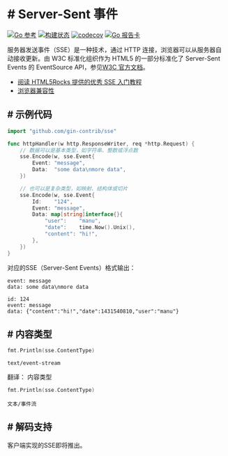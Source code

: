 # # Server-Sent 事件

[![Go 参考](https://pkg.go.dev/badge/github.com/gin-contrib/sse.svg)](https://pkg.go.dev/github.com/gin-contrib/sse)
[![构建状态](https://github.com/gin-contrib/sse/actions/workflows/go.yml/badge.svg)](https://github.com/gin-contrib/sse/actions/workflows/go.yml)
[![codecov](https://codecov.io/gh/gin-contrib/sse/branch/master/graph/badge.svg)](https://codecov.io/gh/gin-contrib/sse)
[![Go 报告卡](https://goreportcard.com/badge/github.com/gin-contrib/sse)](https://goreportcard.com/report/github.com/gin-contrib/sse)

服务器发送事件（SSE）是一种技术，通过 HTTP 连接，浏览器可以从服务器自动接收更新。由 W3C 标准化组织作为 HTML5 的一部分标准化了 Server-Sent Events 的 EventSource API，参见[W3C 官方文档](http://www.w3.org/TR/2009/WD-eventsource-20091029/)。

- [阅读 HTML5Rocks 提供的优秀 SSE 入门教程](http://www.html5rocks.com/en/tutorials/eventsource/basics/)
- [浏览器兼容性](http://caniuse.com/#feat=eventsource)
## # 示例代码

```go
import "github.com/gin-contrib/sse"

func httpHandler(w http.ResponseWriter, req *http.Request) {
    // 数据可以是基本类型，如字符串、整数或浮点数
    sse.Encode(w, sse.Event{
        Event: "message",
        Data:  "some data\nmore data",
    })

    // 也可以是复杂类型，如映射、结构体或切片
    sse.Encode(w, sse.Event{
        Id:    "124",
        Event: "message",
        Data: map[string]interface{}{
            "user":    "manu",
            "date":    time.Now().Unix(),
            "content": "hi!",
        },
    })
}
```

对应的SSE（Server-Sent Events）格式输出：

```
event: message
data: some data\nmore data

id: 124
event: message
data: {"content":"hi!","date":1431540810,"user":"manu"}
```
## # 内容类型

```go
fmt.Println(sse.ContentType)
```
```
text/event-stream
```

翻译：
内容类型

```go
fmt.Println(sse.ContentType)
```
```
文本/事件流
```
## # 解码支持

客户端实现的SSE即将推出。
